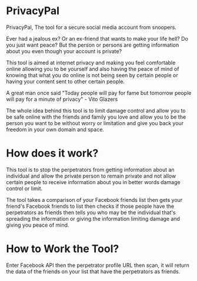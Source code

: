 # PrivacyPal
PrivacyPal, The tool for a secure social media account from snoopers.

Ever had a jealous ex?
Or an ex-friend that wants to make your life hell?
Do you just want peace?
But the person or persons are getting information about you even though your account is private? 

This tool is aimed at internet privacy and making you feel comfortable online allowing you to be yourself and also having the peace of mind of knowing that what you do online is not being seen by certain people or having your content sent to other certain people.

A great man once said "Today people will pay for fame but tomorrow people will pay for a minute of privacy" - Vito Glazers

The whole idea behind this tool is to limit damage control and allow you to be safe online with the friends and family you love and allow you to be the person you want to be without worry or limitation and give you back your freedom in your own domain and space.

# How does it work?
This tool is to stop the perpetrators from getting information about an individual and allow the private person to remain private and not allow certain people to receive information about you in better words damage control or limit.

The tool takes a comparison of your Facebook friends list then gets your friend's Facebook friends to list then checks if those people have the perpetrators as friends then tells you who may be the individual that's spreading the information or giving the information limiting damage and giving you peace of mind.


# How to Work the Tool?
Enter Facebook API then the perpetrator profile URL then scan, it will return the data of the friends on your list that have the perpetrators as friends.
